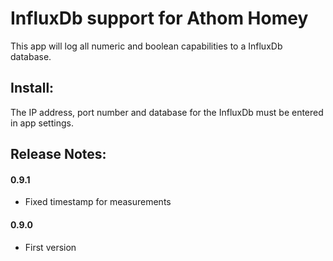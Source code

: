 # InfluxDb support for Athom Homey

This app will log all numeric and boolean capabilities to a InfluxDb database.

## Install:

The IP address, port number and database for the InfluxDb must be entered in app settings.

## Release Notes:

#### 0.9.1

- Fixed timestamp for measurements

#### 0.9.0

- First version
